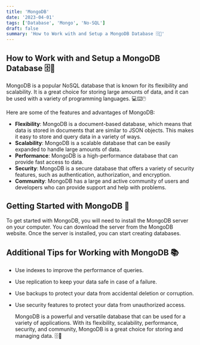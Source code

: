```yaml
---
title: 'MongoDB'
date: '2023-04-01'
tags: ['Database', 'Mongo', 'No-SQL']
draft: false
summary: 'How to Work with and Setup a MongoDB Database 🗄️💾'
---
```


## How to Work with and Setup a MongoDB Database 🗄️💾

MongoDB is a popular NoSQL database that is known for its flexibility and scalability. It is a great choice for storing large amounts of data, and it can be used with a variety of programming languages. 💻⌨️🖱️

Here are some of the features and advantages of MongoDB:

- **Flexibility**: MongoDB is a document-based database, which means that data is stored in documents that are similar to JSON objects. This makes it easy to store and query data in a variety of ways.
- **Scalability**: MongoDB is a scalable database that can be easily expanded to handle large amounts of data.
- **Performance**: MongoDB is a high-performance database that can provide fast access to data.
- **Security**: MongoDB is a secure database that offers a variety of security features, such as authentication, authorization, and encryption.
- **Community**: MongoDB has a large and active community of users and developers who can provide support and help with problems.

## Getting Started with MongoDB 🚀

To get started with MongoDB, you will need to install the MongoDB server on your computer. You can download the server from the MongoDB website. Once the server is installed, you can start creating databases.

## Additional Tips for Working with MongoDB 📚

- Use indexes to improve the performance of queries.
- Use replication to keep your data safe in case of a failure.
- Use backups to protect your data from accidental deletion or corruption.
- Use security features to protect your data from unauthorized access.

  MongoDB is a powerful and versatile database that can be used for a variety of applications. With its flexibility, scalability, performance, security, and community, MongoDB is a great choice for storing and managing data. 🗄️💾
